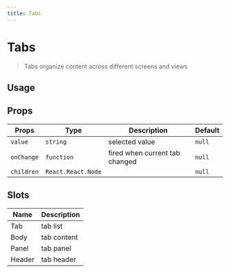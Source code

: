 ```yaml
---
title: Tabs
---
```


# Tabs

> Tabs organize content across different screens and views

## Usage

<usage name="tabs"></usage>

## Props

| Props      | Type               | Description                    | Default |
| ---------- | ------------------ | ------------------------------ | ------- |
| `value`    | `string`           | selected value                 | `null`  |
| `onChange` | `function`         | fired when current tab changed | `null`  |
| `children` | `React.React.Node` |                                | `null`  |

## Slots

| Name   | Description |
| ------ | ----------- |
| Tab    | tab list    |
| Body   | tab content |
| Panel  | tab panel   |
| Header | tab header  |
